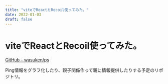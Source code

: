 ```yaml
---
title: "viteでReactとRecoil使ってみた。"
date: 2022-01-03
draft: false
---
```

# viteでReactとRecoil使ってみた。



[GitHub - wasuken/ps](https://github.com/wasuken/ps)



Ping情報をグラフ化したり、親子関係作って親に情報提供したりする予定のリポジトリ。


